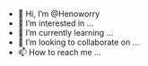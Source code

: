 - 👋 Hi, I’m @Henoworry
- 👀 I’m interested in ...
- 🌱 I’m currently learning ...
- 💞️ I’m looking to collaborate on ...
- 📫 How to reach me ...

<!---
Henoworry/Henoworry is a ✨ special ✨ repository because its `README.md` (this file) appears on your GitHub profile.
You can click the Preview link to take a look at your changes.
--->
